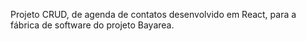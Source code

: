 Projeto CRUD, de agenda de contatos desenvolvido em React, para a fábrica de software do projeto Bayarea.
